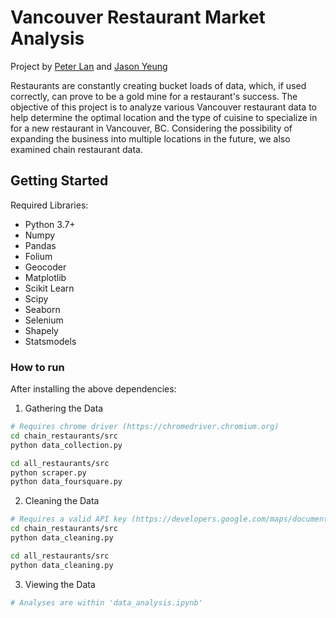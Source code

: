 # Vancouver Restaurant Market Analysis
Project by [Peter Lan](author) and [Jason Yeung](author)

Restaurants are constantly creating bucket loads of data, which, if used correctly, can prove to be a gold mine for a restaurant's success. The objective of this project is to analyze various Vancouver restaurant data to help determine the optimal location and the type of cuisine to specialize in for a new restaurant in Vancouver, BC. Considering the possibility of expanding the business into multiple locations in the future, we also examined chain restaurant data.

## Getting Started
Required Libraries:
- Python 3.7+
- Numpy
- Pandas
- Folium
- Geocoder
- Matplotlib
- Scikit Learn
- Scipy
- Seaborn
- Selenium
- Shapely
- Statsmodels

### How to run
After installing the above dependencies:

1. Gathering the Data
```bash
# Requires chrome driver (https://chromedriver.chromium.org)
cd chain_restaurants/src
python data_collection.py

cd all_restaurants/src
python scraper.py
python data_foursquare.py
```

2. Cleaning the Data
```bash
# Requires a valid API key (https://developers.google.com/maps/documentation/geocoding/get-api-key)
cd chain_restaurants/src
python data_cleaning.py

cd all_restaurants/src
python data_cleaning.py
```

3. Viewing the Data
```bash
# Analyses are within 'data_analysis.ipynb'
```